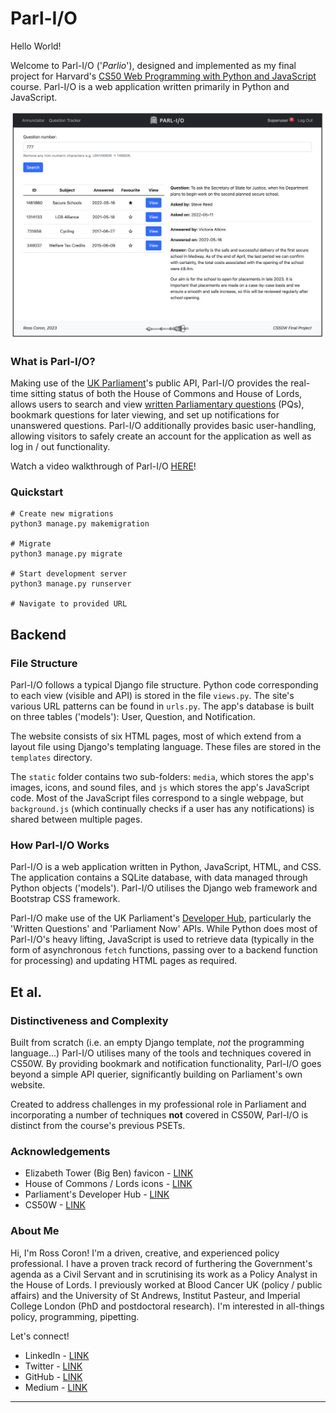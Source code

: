# Parl-I/O

Hello World!

Welcome to Parl-I/O ('*Parlio*'), designed and implemented as my final project for Harvard's [CS50 Web Programming with Python and JavaScript](https://cs50.harvard.edu/web/2020/) course. Parl-I/O is a web application written primarily in Python and JavaScript.

[![Image of Parl-I/O](parlio.png)](https://youtu.be/p1dJaElP5GQ)

### What is Parl-I/O?

Making use of the [UK Parliament](https://www.parliament.uk/)'s public API, Parl-I/O provides the real-time sitting status of both the House of Commons and House of Lords, allows users to search and view [written Parliamentary questions](https://questions-statements.parliament.uk/) (PQs), bookmark questions for later viewing, and set up notifications for unanswered questions. Parl-I/O additionally provides basic user-handling, allowing visitors to safely create an account for the application as well as log in / out functionality. 

Watch a video walkthrough of Parl-I/O [HERE](https://youtu.be/p1dJaElP5GQ)!

### Quickstart

```
# Create new migrations
python3 manage.py makemigration

# Migrate
python3 manage.py migrate

# Start development server 
python3 manage.py runserver

# Navigate to provided URL
```

## Backend

### File Structure

Parl-I/O follows a typical Django file structure. Python code corresponding to each view (visible and API) is stored in the file `views.py`. The site's various URL patterns can be found in `urls.py`.  The app's database is built on three tables ('models'): User, Question, and Notification. 

The website consists of six HTML pages, most of which extend from a layout file using Django's templating language. These files are stored in the `templates` directory. 

The `static` folder contains two sub-folders: `media`, which stores the app's images, icons, and sound files, and `js` which stores the app's JavaScript code. Most of the JavaScript files correspond to a single webpage, but `background.js` (which continually checks if a user has any notifications) is shared between multiple pages.

### How Parl-I/O Works

Parl-I/O is a web application written in Python, JavaScript, HTML, and CSS. The application contains a SQLite database, with data managed through Python objects ('models'). Parl-I/O utilises the Django web framework and Bootstrap CSS framework.

Parl-I/O make use of the UK Parliament's [Developer Hub](https://developer.parliament.uk/), particularly the 'Written Questions' and 'Parliament Now' APIs. While Python does most of Parl-I/O's heavy lifting, JavaScript is used to retrieve data (typically in the form of asynchronous `fetch` functions, passing over to a backend function for processing) and updating HTML pages as required.

## Et al.

### Distinctiveness and Complexity

Built from scratch (i.e. an empty Django template, *not* the programming language...) Parl-I/O utilises many of the tools and techniques covered in CS50W. By providing bookmark and notification functionality, Parl-I/O goes beyond a simple API querier, significantly building on Parliament's own website. 

Created to address challenges in my professional role in Parliament and incorporating a number of techniques **not** covered in CS50W, Parl-I/O is distinct from the course's previous PSETs.

### Acknowledgements

- Elizabeth Tower (Big Ben) favicon - [LINK](https://www.flaticon.com/free-icon/big-ben_774156?term=big%20ben&page=1&position=1&origin=search&related_id=774156)
- House of Commons / Lords icons - [LINK](https://www.parliament.uk/globalassets/documents/foi/181321bg.pdf)
- Parliament's Developer Hub - [LINK](https://developer.parliament.uk/)
- CS50W - [LINK](https://cs50.harvard.edu/web/2020/)


### About Me

Hi, I'm Ross Coron! I'm a driven, creative, and experienced policy professional. I have a proven track record of furthering the Government's agenda as a Civil Servant and in scrutinising its work as a Policy Analyst in the House of Lords. I previously worked at Blood Cancer UK (policy / public affairs) and the University of St Andrews, Institut Pasteur, and Imperial College London (PhD and postdoctoral research). I'm interested in all-things policy, programming, pipetting. 

Let's connect!
 - LinkedIn - [LINK](https://www.linkedin.com/in/ross-coron/)
 - Twitter - [LINK](https://twitter.com/Ross_Coron)
 - GitHub - [LINK](https://github.com/Ross-Coron)
- Medium - [LINK](https://medium.com/@rpcoron)

<hr>